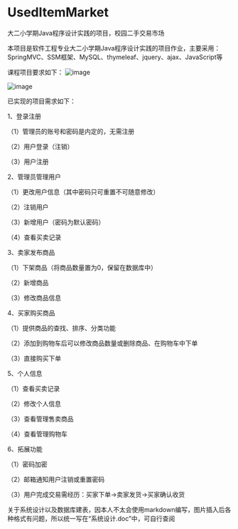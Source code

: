 # UsedItemMarket
大二小学期Java程序设计实践的项目，校园二手交易市场

本项目是软件工程专业大二小学期Java程序设计实践的项目作业，主要采用：SpringMVC、SSM框架、MySQL、thymeleaf、jquery、ajax、JavaScript等

课程项目要求如下：
![image](https://user-images.githubusercontent.com/54974387/128868555-e729700f-8980-48a1-9a44-c18f665d47ed.png)

![image](https://user-images.githubusercontent.com/54974387/128868649-3ab551b9-8600-4c77-959d-3c82ef440c47.png)

已实现的项目需求如下：

1、登录注册

（1）管理员的账号和密码是内定的，无需注册

（2）用户登录（注销）

（3）用户注册

2、管理员管理用户

（1）更改用户信息（其中密码只可重置不可随意修改）

（2）注销用户

（3）新增用户（密码为默认密码）

（4）查看买卖记录

3、卖家发布商品

（1）下架商品（将商品数量置为0，保留在数据库中）

（2）新增商品

（3）修改商品信息

4、买家购买商品

（1）提供商品的查找、排序、分类功能

（2）添加到购物车后可以修改商品数量或删除商品、在购物车中下单

（3）直接购买下单

5、个人信息

（1）查看买卖记录

（2）修改个人信息

（3）查看管理售卖商品

（4）查看管理购物车

6、拓展功能

（1）密码加密

（2）邮箱通知用户注销或重置密码

（3）用户完成交易需经历：买家下单->卖家发货->买家确认收货


关于系统设计以及数据库建表，因本人不太会使用markdown编写，图片插入后各种格式有问题，所以统一写在“系统设计.doc”中，可自行查阅

